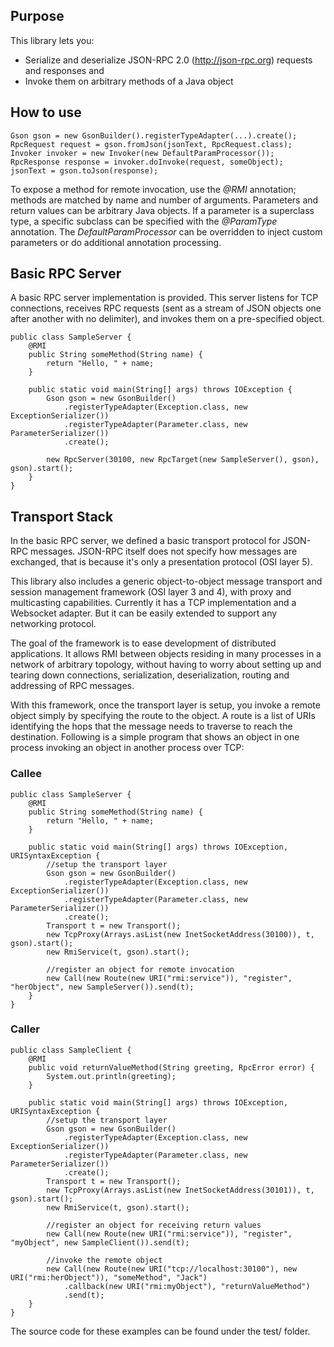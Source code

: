 ## Purpose ##

This library lets you:
  * Serialize and deserialize JSON-RPC 2.0 (http://json-rpc.org) requests and responses and
  * Invoke them on arbitrary methods of a Java object

## How to use ##
```
Gson gson = new GsonBuilder().registerTypeAdapter(...).create();
RpcRequest request = gson.fromJson(jsonText, RpcRequest.class);
Invoker invoker = new Invoker(new DefaultParamProcessor());
RpcResponse response = invoker.doInvoke(request, someObject);
jsonText = gson.toJson(response);
```

To expose a method for remote invocation, use the _@RMI_ annotation;  methods are matched by name and number of arguments.  Parameters and return values can be arbitrary Java objects.  If a parameter is a superclass type, a specific subclass can be specified with the _@ParamType_ annotation.  The _DefaultParamProcessor_ can be overridden to inject custom parameters or do additional annotation processing.

## Basic RPC Server ##

A basic RPC server implementation is provided.  This server listens for TCP connections, receives RPC requests (sent as a stream of JSON objects one after another with no delimiter), and invokes them on a pre-specified object.
```
public class SampleServer {
	@RMI
	public String someMethod(String name) {
		return "Hello, " + name;
	}

	public static void main(String[] args) throws IOException {
		Gson gson = new GsonBuilder()
			.registerTypeAdapter(Exception.class, new ExceptionSerializer())
			.registerTypeAdapter(Parameter.class, new ParameterSerializer())
			.create();
		
		new RpcServer(30100, new RpcTarget(new SampleServer(), gson), gson).start();
	}
}
```

## Transport Stack ##

In the basic RPC server, we defined a basic transport protocol for JSON-RPC messages.  JSON-RPC itself does not specify how messages are exchanged, that is because it's only a presentation protocol (OSI layer 5).

This library also includes a generic object-to-object message transport and session management framework (OSI layer 3 and 4), with proxy and multicasting capabilities.  Currently it has a TCP implementation and a Websocket adapter.  But it can be easily extended to support any networking protocol.

The goal of the framework is to ease development of distributed applications.  It allows RMI between objects residing in many processes in a network of arbitrary topology, without having to worry about setting up and tearing down connections, serialization, deserialization, routing and addressing of RPC messages.

With this framework, once the transport layer is setup, you invoke a remote object simply by specifying the route to the object.  A route is a list of URIs identifying the hops that the message needs to traverse to reach the destination.  Following is a simple program that shows an object in one process invoking an object in another process over TCP:

### Callee ###
```
public class SampleServer {
	@RMI
	public String someMethod(String name) {
		return "Hello, " + name;
	}

	public static void main(String[] args) throws IOException, URISyntaxException {
		//setup the transport layer
		Gson gson = new GsonBuilder()
			.registerTypeAdapter(Exception.class, new ExceptionSerializer())
			.registerTypeAdapter(Parameter.class, new ParameterSerializer())
			.create();
		Transport t = new Transport();
		new TcpProxy(Arrays.asList(new InetSocketAddress(30100)), t, gson).start();
		new RmiService(t, gson).start();

		//register an object for remote invocation
		new Call(new Route(new URI("rmi:service")), "register", "herObject", new SampleServer()).send(t);
	}
}
```

### Caller ###
```
public class SampleClient {	
	@RMI
	public void returnValueMethod(String greeting, RpcError error) {
		System.out.println(greeting);
	}

	public static void main(String[] args) throws IOException, URISyntaxException {
		//setup the transport layer
		Gson gson = new GsonBuilder()
			.registerTypeAdapter(Exception.class, new ExceptionSerializer())
			.registerTypeAdapter(Parameter.class, new ParameterSerializer())
			.create();
		Transport t = new Transport();
		new TcpProxy(Arrays.asList(new InetSocketAddress(30101)), t, gson).start();
		new RmiService(t, gson).start();

		//register an object for receiving return values
		new Call(new Route(new URI("rmi:service")), "register", "myObject", new SampleClient()).send(t);

		//invoke the remote object
		new Call(new Route(new URI("tcp://localhost:30100"), new URI("rmi:herObject")), "someMethod", "Jack")
		    .callback(new URI("rmi:myObject"), "returnValueMethod")
		    .send(t);
	}
}
```

The source code for these examples can be found under the test/ folder.